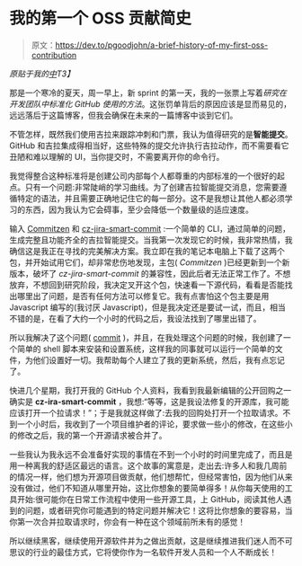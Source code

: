 # 我的第一个 OSS 贡献简史

> 原文：<https://dev.to/pgoodjohn/a-brief-history-of-my-first-oss-contribution>

*原贴于我的[中](https://medium.com/@pgoodjohn/a-brief-history-of-my-first-oss-contribution-b7a5f13b1c6d)T3】*

那是一个寒冷的夏天，周一早上，新 sprint 的第一天，我的一张票上写着*研究在开发团队中标准化 GitHub 使用的方法*。这张罚单背后的原因应该是显而易见的，远远落后于这篇博客，但我会确保在未来的一篇博客中谈到它们。

不管怎样，既然我们使用吉拉来跟踪冲刺和门票，我认为值得研究的是**智能提交**。GitHub 和吉拉集成得相当好，这些特殊的提交允许执行吉拉动作，而不需要看它丑陋和难以理解的 UI，当你提交时，不需要离开你的命令行。

我觉得整合这种标准将是创建公司内部每个人都尊重的内部标准的一个很好的起点。只有一个问题:非常陡峭的学习曲线。为了创建吉拉智能提交消息，您需要遵循特定的语法，并且需要正确地记住它的每一部分。这不是我想让其他人都必须学习的东西，因为我认为它会碍事，至少会降低一个数量级的适应速度。

输入 [Commitzen](https://commitizen.github.io/cz-cli/) 和 [cz-jira-smart-commit](https://github.com/commitizen/cz-jira-smart-commit) :一个简单的 CLI，通过简单的问题，生成完整且功能齐全的吉拉智能提交。当我第一次发现它的时候，我非常热情，我确信这是我正在寻找的完美解决方案。我立即在我的笔记本电脑上下载了这两个包，并开始试用它们，却非常悲伤地发现，主包( *Commitzen* )已经更新到一个新版本，破坏了 *cz-jira-smart-commit* 的兼容性，因此后者无法正常工作了。不想放弃，不想回到研究阶段，我决定叉开这个包，快速看一下源代码，看看是否能找出哪里出了问题，是否有任何方法可以修复它。我有点害怕这个包主要是用 Javascript 编写的(我讨厌 Javascript)，但是我决定还是要试一试，而且，相当不错的是，在看了大约一个小时的代码之后，我设法找到了哪里出错了。

所以我解决了这个问题( [commit](https://github.com/commitizen/cz-jira-smart-commit/commit/91149972864297e8cf5326fe09205b0b358a0905) )，并且，在我处理这个问题的时候，我创建了一个简单的 shell 脚本来安装和设置系统，这样我的同事就可以运行一个简单的文件，为他们设置好一切。我帮助每个人建立了我的更新系统，然后，我有点忘记了。

快进几个星期，我打开我的 GitHub 个人资料，我看到我最新编辑的公开回购之一确实是 **cz-ira-smart-commit** ，我想:“等等，这是我设法修复的开源库，我可能应该打开一个拉请求！”；于是我就这样做了:去我的回购处打开一个拉取请求。不到一个小时后，我收到了一个项目维护者的评论，要求做一些小的修改，在这些小的修改之后，我的第一个开源请求被合并了。

一些我认为我永远不会准备好实现的事情在不到一个小时的时间里完成了，而且是用一种离我的舒适区最远的语言。这个故事的寓意是，走出去:许多人和我几周前的情况一样，他们想为开源项目做贡献，他们想帮忙，但经常害怕，因为他们从来没有做过，他们不知道从哪里开始，这比你想象的要简单得多！从你每天使用的工具开始:很可能你在日常工作流程中使用一些开源工具，上 GitHub，阅读其他人遇到的问题，或者研究你可能遇到的特定问题并解决它！这将比你想象的要容易，当你第一次合并拉取请求时，你会有一种在这个领域前所未有的感觉！

所以继续黑客，继续使用开源软件并为之做出贡献，这是继续推进我们迷人而不可思议的行业的最佳方式，它将使你作为一名软件开发人员和一个人不断成长！